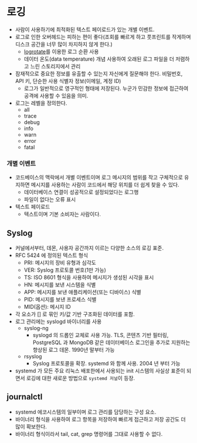 # 로깅
- 사람이 사용하기에 최적화된 텍스트 페이로드가 있는 개별 이벤트.
- 로그로 인한 오버헤드는 피하는 편이 좋다(조회를 빠르게 하고 풋프린트를 작게하며 디스크 공간을 너무 많이 차지하지 않게 한다.)
  - [logrotate](https://linux.die.net/man/8/logrotate)를 이용한 로그 순환 사용
  - 데이터 온도(data temperature) 개념 사용하여 오래된 로그 파일을 더 저렴하고 느린 스토리지에서 관리
- 잠재적으로 중요한 정보를 유출할 수 있는지 자신에게 질문해야 한다. 비밀번호, API 키, 단순한 사용 식별자 정보(이메일, 계정 ID)
  - 로그가 일반적으로 영구적인 형태에 저장된다. 누군가 민감한 정보에 접근하여 공격에 사용할 수 있음을 의미.
- 로그는 레벨을 정의한다.
  - all
  - trace 
  - debug
  - info
  - warn
  - error
  - fatal

### 개별 이벤트
- 코드베이스의 맥락에서 개별 이벤트이며 로그 메시지의 범위를 작고 구체적으로 유지하면 메시지를 사용하는 사람이 코드에서 해당 위치를 더 쉽게 찾을 수 있다.
  - 데이터베이스 연결이 성공적으로 설정되었다는 로그행
  - 파일이 없다는 오류 표시
- 텍스트 페이로드
  - 텍스트이며 기본 소비자는 사람이다.

## Syslog
- 커널에서부터, 데몬, 사용자 공간까지 이르는 다양한 소스의 로깅 표준.
- RFC 5424 에 정의된 텍스트 형식
  - PRI: 메시지의 장비 유형과 심각도
  - VER: Syslog 프로토콜 번호(1만 가능)
  - TS: ISO 8601 형식을 사용하여 메시지가 생성된 시각을 표시
  - HN: 메시지를 보낸 시스템을 식별
  - APP: 메시지를 보낸 애플리케이션(또는 디바이스) 식별
  - PID: 메시지를 보낸 프로세스 식별
  - MID(옵션): 메시지 ID
- 각 요소가 [] 로 묶인 키/값 기반 구조화된 데이터를 포함.
- 로그 관리에는 syslogd 바이너리를 사용
  - syslog-ng
    - syslogd 의 드롭인 교체로 사용 가능. TLS, 콘텐츠 기반 필터링, PostgreSQL 과 MongoDB 같은 데이터베이스 로그인을 추가로 지원하는 향상된 로그 데몬. 1990년 말부터 가능
  - rsyslog
    - Syslog 프로토콜을 확장. systemd 와 함께 사용. 2004 년 부터 가능
- systemd 가 모든 주요 리눅스 배포한에서 사용되는 init 시스템의 사실상 표준이 되면서 로깅에 대한 새로운 방법으로 `systemd 저널`이 등장.

## journalctl
- systemd 에코시스템의 일부이며 로그 관리를 담당하는 구성 요소.
- 바이너리 형식을 사용하여 로그 항목을 저장하여 빠르게 접근하고 저장 공간도 더 많이 확보한다.
- 바이너리 형식이라서 tail, cat, grep 명령어를 그대로 사용할 수 없다.